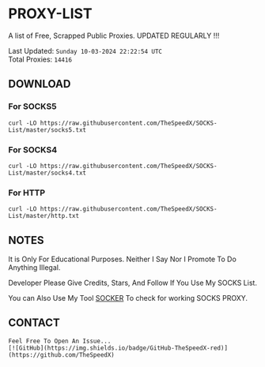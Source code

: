 
# PROXY-LIST

A list of Free, Scrapped Public Proxies. UPDATED REGULARLY !!!  

Last Updated: `Sunday 10-03-2024 22:22:54 UTC`  
Total Proxies: `14416`  

## DOWNLOAD

### For SOCKS5

```curl -LO https://raw.githubusercontent.com/TheSpeedX/SOCKS-List/master/socks5.txt```

### For SOCKS4

```curl -LO https://raw.githubusercontent.com/TheSpeedX/SOCKS-List/master/socks4.txt```

### For HTTP

```curl -LO https://raw.githubusercontent.com/TheSpeedX/SOCKS-List/master/http.txt```

## NOTES

It is Only For Educational Purposes. Neither I Say Nor I Promote To Do Anything Illegal.

Developer Please Give Credits, Stars, And Follow If You Use My SOCKS List.  

You can Also Use My Tool [SOCKER](https://github.com/TheSpeedX/socker) To check for working SOCKS PROXY.

## CONTACT

    Feel Free To Open An Issue...
    [![GitHub](https://img.shields.io/badge/GitHub-TheSpeedX-red)](https://github.com/TheSpeedX)
